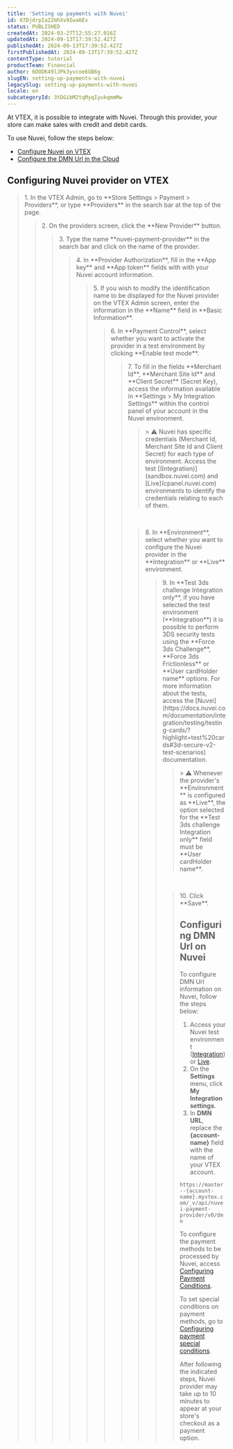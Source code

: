 ```yaml
---
title: 'Setting up payments with Nuvei'
id: 67DjdrpIaZZmhXv9Iwa6Ev
status: PUBLISHED
createdAt: 2024-03-27T12:55:27.016Z
updatedAt: 2024-09-13T17:39:52.427Z
publishedAt: 2024-09-13T17:39:52.427Z
firstPublishedAt: 2024-09-13T17:39:52.427Z
contentType: tutorial
productTeam: Financial
author: 6DODK49lJPk3yvcoe6GB6g
slugEN: setting-up-payments-with-nuvei
legacySlug: setting-up-payments-with-nuvei
locale: en
subcategoryId: 3tDGibM2tqMyqIyukqmmMw
---
```


At VTEX, it is possible to integrate with Nuvei. Through this provider, your store can make sales with credit and debit cards.

To use Nuvei, follow the steps below:

- [Configure Nuvei on VTEX](#configuring-nuvei-provider-on-vtex)
- [Configure the DMN Url in the Cloud](#configurar-dmn-url-in-the-cloud)

## Configuring Nuvei provider on VTEX

<blockquote><ui>1. In the VTEX Admin, go to **Store Settings > Payment > Providers**, or type **Providers** in the search bar at the top of the page.</ui>

<blockquote><ui>2. On the providers screen, click the **New Provider** button.</ui>

<blockquote><ui>3. Type the name **nuvei-payment-provider** in the search bar and click on the name of the provider.</ui>

<blockquote><ui>4. In **Provider Authorization**, fill in the **App key** and **App token** fields with with your Nuvei account information.</ui>

<blockquote><ui>5. If you wish to modify the identification name to be displayed for the Nuvei provider on the VTEX Admin screen, enter the information in the **Name** field in **Basic Information**.</ui>

<blockquote><ui>6. In **Payment Control**, select whether you want to activate the provider in a test environment by clicking **Enable test mode**.</ui>

<blockquote><ui>7. To fill in the fields **Merchant Id**, **Merchant Site Id** and **Client Secret** (Secret Key), access the information available in **Settings > My Integration Settings** within the control panel of your account in the Nuvei environment.</ui>

<blockquote><ui>> ⚠️ Nuvei has specific credentials (Merchant Id, Merchant Site Id and Client Secret) for each type of environment. Access the test [(Integration)](sandbox.nuvei.com) and [Live](cpanel.nuvei.com) environments to identify the credentials relating to each of them.</blockquote>
<br>  
<blockquote><ui>8. In **Environment**, select whether you want to configure the Nuvei provider in the **Integration** or **Live** environment.</ui>

<blockquote><ui>9. In **Test 3ds challenge Integration only**, if you have selected the test environment (**Integration**) it is possible to perform 3DS security tests using the **Force 3ds Challenge**, **Force 3ds Frictionless** or **User cardHolder name** options. For more information about the tests, access the [Nuvei](https://docs.nuvei.com/documentation/integration/testing/testing-cards/?highlight=test%20cards#3d-secure-v2-test-scenarios) documentation.</ui>

 <blockquote><ui>> ⚠️ Whenever the provider's **Environment** is configured as **Live**, the option selected for the **Test 3ds challenge Integration only** field must be **User cardHolder name**.</blockquote>
<br>  
<blockquote><ui>10. Click **Save**.</ui>

## Configuring DMN Url on Nuvei

To configure DMN Url information on Nuvei, follow the steps below:

1. Access your Nuvei test environment ([Integration](sandbox.nuvei.com)) or [Live](cpanel.nuvei.com).
2. On the __Settings__ menu, click __My Integration settings__.
3. In __DMN URL__, replace the __{account-name}__ field with the name of your VTEX account.

`https://master--{account-name}.myvtex.com/_v/api/nuvei-payment-provider/v0/dmn` 

To configure the payment methods to be processed by Nuvei, access [Configuring Payment Conditions](https://help.vtex.com/en/tutorial/how-to-configure-payment-conditions--tutorials_455#).

To set special conditions on payment methods, go to [Configuring payment special conditions](https://help.vtex.com/en/tutorial/special-conditions--tutorials_456#).

After following the indicated steps, Nuvei provider may take up to 10 minutes to appear at your store's checkout as a payment option.
